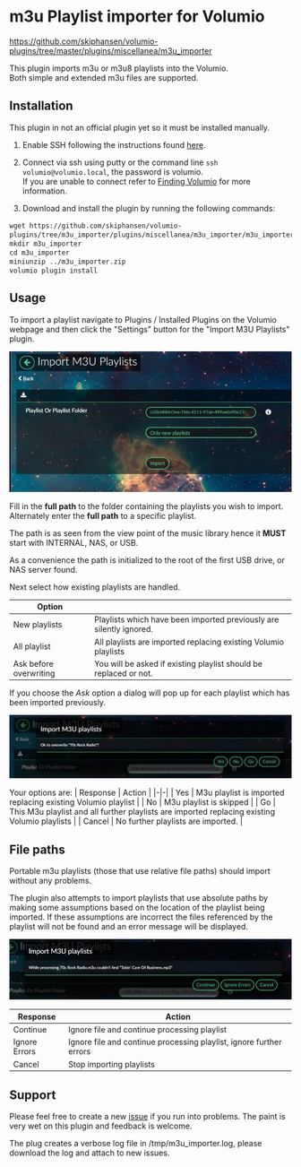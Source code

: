 # m3u Playlist importer for Volumio

https://github.com/skiphansen/volumio-plugins/tree/master/plugins/miscellanea/m3u_importer

This plugin imports m3u or m3u8 playlists into the Volumio.  
Both simple and extended m3u files are supported.

## Installation

This plugin in not an official plugin yet so it must be installed manually.

1. Enable SSH following the instructions found [here](https://volumio.github.io/docs/User_Manual/SSH.html).

2. Connect via ssh using putty or the command line ```ssh volumio@volumio.local```,
the password is volumio.  
If you are unable to connect refer to [Finding Volumio](https://volumio.github.io/docs/Good_to_Knows/Finding_Volumio.html)
for more information.

3. Download and install the plugin by running the following commands:
```
wget https://github.com/skiphansen/volumio-plugins/tree/m3u_importer/plugins/miscellanea/m3u_importer/m3u_importer.zip
mkdir m3u_importer
cd m3u_importer
miniunzip ../m3u_importer.zip
volumio plugin install
```

## Usage

To import a playlist navigate to Plugins / Installed Plugins on the Volumio 
webpage and then click the "Settings" button for the "Import M3U Playlists" 
plugin.

![](https://github.com/skiphansen/volumio-plugins/blob/public/assets/settings.png)

Fill in the **full path** to the folder containing the playlists you wish to
import.  Alternately enter the **full path** to a specific playlist.

The path is as seen from the view point of the music library hence it **MUST**
start with INTERNAL, NAS, or USB.  

As a convenience the path is initialized to the root of the first USB drive, 
or NAS server found.

Next select how existing playlists are handled.

| Option | |
|-|-|
| New playlists | Playlists which have been imported previously are silently ignored.  |
| All playlist  | All playlists are imported replacing existing Volumio playlists |
| Ask before overwriting | You will be asked if existing playlist should be replaced or not. |

If you choose the _Ask_ option a dialog will pop up for each playlist which
has been imported previously.

![](https://github.com/skiphansen/volumio-plugins/blob/public/assets/ask.png)

Your options are:
| Response | Action |
|-|-|
| Yes | M3u playlist is imported replacing existing Volumio playlist |
| No  | M3u playlist is skipped |
| Go  | This M3u playlist and all further playlists are imported replacing existing Volumio playlists |
| Cancel | No further playlists are imported. |

## File paths

Portable m3u playlists (those that use relative file paths) should import 
without any problems.

The plugin also attempts to import playlists that use absolute paths by making 
some assumptions based on the location of the playlist being imported.  If
these assumptions are incorrect the files referenced by the playlist will not
be found and an error message will be displayed.

![](https://github.com/skiphansen/volumio-plugins/blob/public/assets/error.png)

| Response | Action |
|-|-|
| Continue | Ignore file and continue processing playlist |
| Ignore Errors | Ignore file and continue processing playlist, ignore further errors |
| Cancel | Stop importing playlists |

## Support

Please feel free to create a new [issue](https://github.com/skiphansen/volumio-plugins/issues)
if you run into problems.  The paint is very wet on this plugin and feedback is
welcome.

The plug creates a verbose log file in /tmp/m3u_importer.log, please download the
log and attach to new issues.
